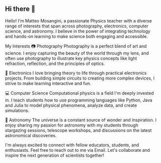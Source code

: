 ## Hi there 👋

<!--
**copergit/copergit** is a ✨ _special_ ✨ repository because its `README.md` (this file) appears on your GitHub profile.


-->
Hello! I'm Matteo Mosangini, a passionate Physics teacher with a diverse range of interests that span across photography, electronics, computer science, and astronomy. I believe in the power of integrating technology and hands-on learning to make science both engaging and accessible.

My Interests
📷 Photography
Photography is a perfect blend of art and science. I enjoy capturing the beauty of the world through my lens, and often use photography to illustrate key physics concepts like light refraction, reflection, and the principles of optics. 

🔌 Electronics
I love bringing theory to life through practical electronics projects. From building simple circuits to creating more complex devices, I strive to make learning interactive and fun. 

💻 Computer Science
Computational physics is a field I'm deeply invested in. I teach students how to use programming languages like Python, Java and Julia to model physical phenomena, analyze data, and create simulations.

🌠 Astronomy
The universe is a constant source of wonder and inspiration. I enjoy sharing my passion for astronomy with my students through stargazing sessions, telescope workshops, and discussions on the latest astronomical discoveries. 


I'm always excited to connect with fellow educators, students, and enthusiasts. Feel free to reach out to me via Email. Let's collaborate and inspire the next generation of scientists together!
